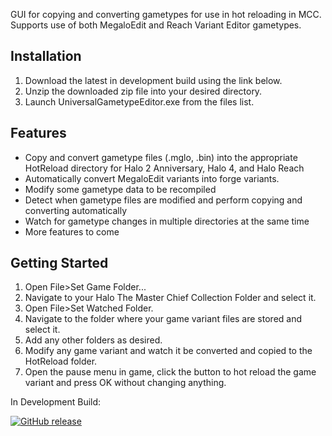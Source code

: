 GUI for copying and converting gametypes for use in hot reloading in MCC. Supports use of both MegaloEdit and Reach Variant Editor gametypes.



Installation
----------------------------------------------
1. Download the latest in development build using the link below.
2. Unzip the downloaded zip file into your desired directory.
3. Launch UniversalGametypeEditor.exe from the files list.

Features
------------------------
* Copy and convert gametype files (.mglo, .bin) into the appropriate HotReload directory for Halo 2 Anniversary, Halo 4, and Halo Reach
* Automatically convert MegaloEdit variants into forge variants.
* Modify some gametype data to be recompiled
* Detect when gametype files are modified and perform copying and converting automatically
* Watch for gametype changes in multiple directories at the same time
* More features to come

Getting Started
-----------------------------
1. Open File>Set Game Folder...
2. Navigate to your Halo The Master Chief Collection Folder and select it.
3. Open File>Set Watched Folder.
4. Navigate to the folder where your game variant files are stored and select it.
5. Add any other folders as desired.
6. Modify any game variant and watch it be converted and copied to the HotReload folder.
7. Open the pause menu in game, click the button to hot reload the game variant and press OK without changing anything.



In Development Build:


[![GitHub release](https://img.shields.io/github/release/Naereen/StrapDown.js.svg)](https://nightly.link/Sopitive/UniversalGametypeEditor/workflows/dotnet-desktop/master/UniversalGametypeEditor.zip)
